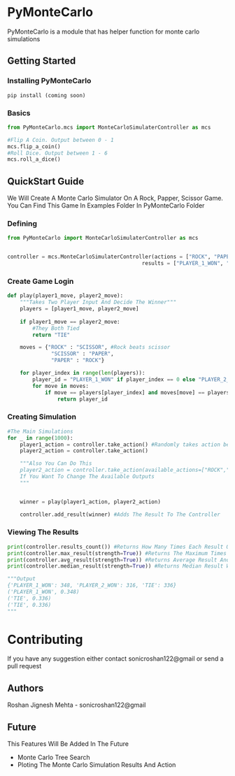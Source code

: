 # PyMonteCarlo

PyMonteCarlo is a module that has helper function for monte carlo simulations

## Getting Started

### Installing PyMonteCarlo

```
pip install (coming soon)
```

### Basics

```python
from PyMonteCarlo.mcs import MonteCarloSimulaterController as mcs

#Flip A Coin. Output between 0 - 1
mcs.flip_a_coin()
#Roll Dice. Output between 1 - 6
mcs.roll_a_dice()
```


## QuickStart Guide
We Will Create A Monte Carlo Simulator On A Rock, Papper, Scissor Game.
You Can Find This Game In Examples Folder In PyMonteCarlo Folder

### Defining

```python
from PyMonteCarlo import MonteCarloSimulaterController as mcs


controller = mcs.MonteCarloSimulaterController(actions = ["ROCK", "PAPER", "SCISSOR"], #All The Actions
                                           results = ["PLAYER_1_WON", "PLAYER_2_WON", "TIE"]) #All The Results
```

### Create Game Login
```python
def play(player1_move, player2_move):
    """Takes Two Player Input And Decide The Winner"""
    players = [player1_move, player2_move]
     
    if player1_move == player2_move:
        #They Both Tied
        return "TIE"

    moves = {"ROCK" : "SCISSOR", #Rock beats scissor
              "SCISSOR" : "PAPER",
              "PAPER" : "ROCK"}

    for player_index in range(len(players)):
        player_id = "PLAYER_1_WON" if player_index == 0 else "PLAYER_2_WON"
        for move in moves:
            if move == players[player_index] and moves[move] == players[1 if player_index == 0 else 0]:
                return player_id
 ```


### Creating Simulation

```python
#The Main Simulations
for _ in range(1000):
    player1_action = controller.take_action() #Randomly takes action between rock, paper, scissor
    player2_action = controller.take_action()

    """Also You Can Do This
    player2_action = controller.take_action(available_actions=["ROCK","PAPER"])
    If You Want To Change The Available Outputs
    """


    winner = play(player1_action, player2_action)

    controller.add_result(winner) #Adds The Result To The Controller
```


### Viewing The Results

```python
print(controller.results_count()) #Returns How Many Times Each Result Occurs
print(controller.max_result(strength=True)) #Returns The Maximum Times Occuring Result With Its Strenght Between 0 - 1. 0 means bad and 1 means amazing.
print(controller.avg_result(strength=True)) #Returns Average Result And Its Strength
print(controller.median_result(strength=True)) #Returns Median Result With Its Strength

"""Output
{'PLAYER_1_WON': 348, 'PLAYER_2_WON': 316, 'TIE': 336}
('PLAYER_1_WON', 0.348)
('TIE', 0.336)
('TIE', 0.336)
"""
```

# Contributing
If you have any suggestion either contact sonicroshan122@gmail or send a pull request


## Authors

Roshan Jignesh Mehta - sonicroshan122@gmail


## Future

This Features Will Be Added In The Future

* Monte Carlo Tree Search
* Ploting The Monte Carlo Simulation Results And Action